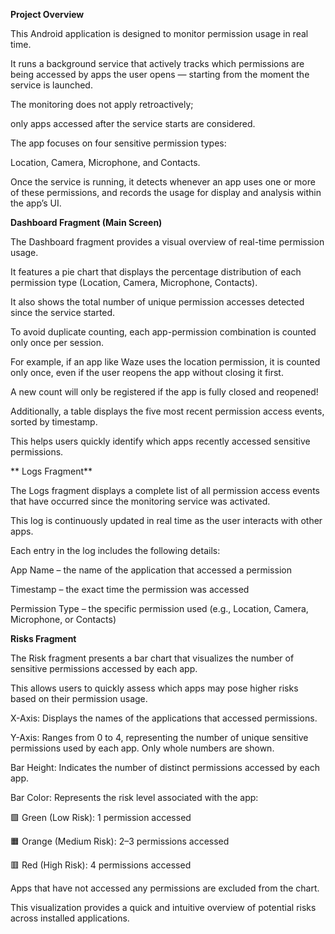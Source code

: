 
**Project Overview**

This Android application is designed to monitor permission usage in real time.

It runs a background service that actively tracks which permissions are being accessed by apps the user opens — starting from the moment the service is launched. 

The monitoring does not apply retroactively;

only apps accessed after the service starts are considered.

The app focuses on four sensitive permission types:

Location, Camera, Microphone, and Contacts.

Once the service is running, it detects whenever an app uses one or more of these permissions, and records the usage for display and analysis within the app’s UI.

 **Dashboard Fragment (Main Screen)**
 
The Dashboard fragment provides a visual overview of real-time permission usage.

It features a pie chart that displays the percentage distribution of each permission type (Location, Camera, Microphone, Contacts).

It also shows the total number of unique permission accesses detected since the service started.

To avoid duplicate counting, each app-permission combination is counted only once per session.

For example, if an app like Waze uses the location permission, it is counted only once, even if the user reopens the app without closing it first. 

A new count will only be registered if the app is fully closed and reopened!

Additionally, a table displays the five most recent permission access events, sorted by timestamp. 

This helps users quickly identify which apps recently accessed sensitive permissions.


** Logs Fragment**

The Logs fragment displays a complete list of all permission access events that have occurred since the monitoring service was activated.

This log is continuously updated in real time as the user interacts with other apps.

Each entry in the log includes the following details:

App Name – the name of the application that accessed a permission

Timestamp – the exact time the permission was accessed

Permission Type – the specific permission used (e.g., Location, Camera, Microphone, or Contacts)


**Risks Fragment**

The Risk fragment presents a bar chart that visualizes the number of sensitive permissions accessed by each app. 

This allows users to quickly assess which apps may pose higher risks based on their permission usage.

X-Axis: Displays the names of the applications that accessed permissions.

Y-Axis: Ranges from 0 to 4, representing the number of unique sensitive permissions used by each app. Only whole numbers are shown.

Bar Height: Indicates the number of distinct permissions accessed by each app.

Bar Color: Represents the risk level associated with the app:

🟩 Green (Low Risk): 1 permission accessed

🟧 Orange (Medium Risk): 2–3 permissions accessed

🟥 Red (High Risk): 4 permissions accessed

Apps that have not accessed any permissions are excluded from the chart. 

This visualization provides a quick and intuitive overview of potential risks across installed applications.




